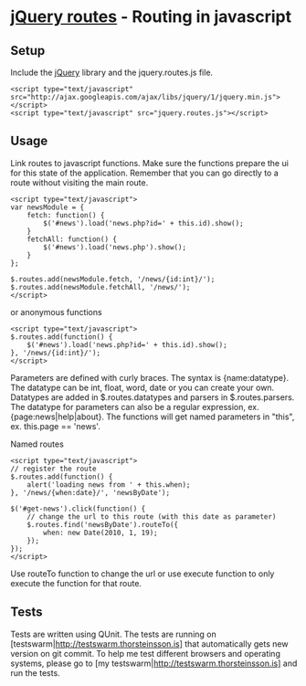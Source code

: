 [jQuery routes](http://thorsteinsson.is/projects/jquery-routes/) - Routing in javascript
================================

Setup
-----
Include the [jQuery](http://jquery.com/) library and the jquery.routes.js file.

	<script type="text/javascript" src="http://ajax.googleapis.com/ajax/libs/jquery/1/jquery.min.js"></script>
	<script type="text/javascript" src="jquery.routes.js"></script>

Usage
-----
Link routes to javascript functions. Make sure the functions prepare the ui for this state of the application. Remember that you can go directly to a route without visiting the main route.

	<script type="text/javascript">
	var newsModule = {
		fetch: function() {
			$('#news').load('news.php?id=' + this.id).show();
		}
		fetchAll: function() {
			$('#news').load('news.php').show();
		}
	};
	
	$.routes.add(newsModule.fetch, '/news/{id:int}/');
	$.routes.add(newsModule.fetchAll, '/news/');
	</script>

or anonymous functions

	<script type="text/javascript">
	$.routes.add(function() {
		$('#news').load('news.php?id=' + this.id).show();
	}, '/news/{id:int}/');
	</script>

Parameters are defined with curly braces. The syntax is {name:datatype}. The datatype can be int, float, word, date or you can create your own.
Datatypes are added in $.routes.datatypes and parsers in $.routes.parsers.
The datatype for parameters can also be a regular expression, ex. {page:news|help|about}.
The functions will get named parameters in "this", ex. this.page == 'news'. 

Named routes

	<script type="text/javascript">
	// register the route
	$.routes.add(function() {
		alert('loading news from ' + this.when);
	}, '/news/{when:date}/', 'newsByDate');
	
	$('#get-news').click(function() {
		// change the url to this route (with this date as parameter)
		$.routes.find('newsByDate').routeTo({
			when: new Date(2010, 1, 19);
		});
	});
	</script>

Use routeTo function to change the url or use execute function to only execute the function for that route.

Tests
----------
Tests are written using QUnit. The tests are running on [testswarm|http://testswarm.thorsteinsson.is] that automatically gets new version on git commit. To help me test different browsers and operating systems, please go to [my testswarm|http://testswarm.thorsteinsson.is] and run the tests. 

